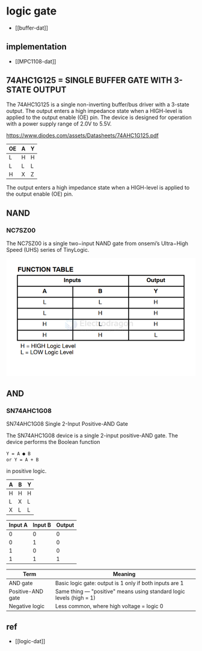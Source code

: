 
# logic gate 

- [[buffer-dat]]

## implementation 

- [[MPC1108-dat]]


## 74AHC1G125 = SINGLE BUFFER GATE WITH 3-STATE OUTPUT

The 74AHC1G125 is a single non-inverting buffer/bus driver with a 3-state output. The output enters a high impedance state when a HIGH-level is applied to the output enable (OE) pin. The device is designed for operation with a power supply range of 2.0V to 5.5V.

https://www.diodes.com/assets/Datasheets/74AHC1G125.pdf

| OE  | A   | Y   |
| --- | --- | --- |
| L   | H   | H   |
| L   | L   | L   |
| H   | X   | Z   |

The output enters a high impedance state when a HIGH-level is applied to the output enable (OE) pin. 


## NAND 

### NC7SZ00


The NC7SZ00 is a single two−input NAND gate from onsemi’s Ultra−High Speed (UHS) series of TinyLogic.

![](2024-07-08-18-34-43.png)


## AND 

### SN74AHC1G08

SN74AHC1G08 Single 2-Input Positive-AND Gate

The SN74AHC1G08 device is a single 2-input positive-AND gate. The device performs the Boolean function 

    Y = A ● B 
    or Y = A + B 

in positive logic.

| A   | B   | Y   |
| --- | --- | --- |
| H   | H   | H   |
| L   | X   | L   |
| X   | L   | L   |


| Input A | Input B | Output |
| ------- | ------- | ------ |
| 0       | 0       | 0      |
| 0       | 1       | 0      |
| 1       | 0       | 0      |
| 1       | 1       | 1      |



| Term              | Meaning                                                              |
| ----------------- | -------------------------------------------------------------------- |
| AND gate          | Basic logic gate: output is 1 only if both inputs are 1              |
| Positive-AND gate | Same thing — "positive" means using standard logic levels (high = 1) |
| Negative logic    | Less common, where high voltage = logic 0                            |



## ref 

- [[logic-dat]]